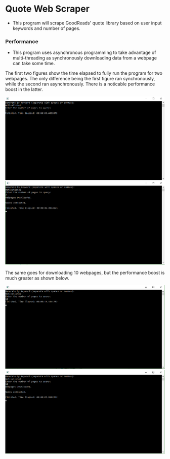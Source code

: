 # Quote Web Scraper
- This program will scrape GoodReads' quote library based on user input keywords and number of pages.

### Performance
- This program uses asynchronous programming to take advantage of multi-threading as synchronously downloading data from a webpage can take some time.

The first two figures show the time elapsed to fully run the program for two webpages. The only difference being the first figure ran synchronously, while the second ran asynchronously. There is a noticable performance boost in the latter.

<img src="Performance%20Details/Sync_Motivational_2Pages.png" width="700" >

<img src="Performance%20Details/Async_Motivational_2Pages.png" width="700" >

The same goes for downloading 10 webpages, but the performance boost is much greater as shown below.

<img src="Performance%20Details/Sync_Motivational_10Pages.png" width="700" >

<img src="Performance%20Details/Async_Motivational_10Pages.png" width="700" >

